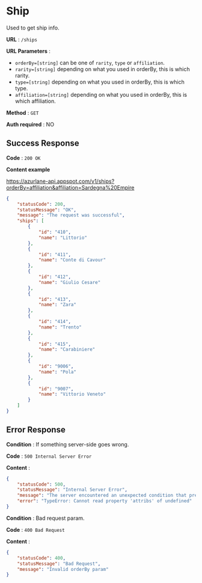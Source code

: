 # Ship

Used to get ship info.

**URL** : `/ships`

**URL Parameters** :
- `orderBy=[string]` can be one of `rarity`, `type` or `affiliation`.
- `rarity=[string]` depending on what you used in orderBy, this is which rarity.
- `type=[string]` depending on what you used in orderBy, this is which type.
- `affiliation=[string]` depending on what you used in orderBy, this is which affiliation.

**Method** : `GET`

**Auth required** : NO

## Success Response

**Code** : `200 OK`

**Content example**

https://azurlane-api.appspot.com/v1/ships?orderBy=affiliation&affiliation=Sardegna%20Empire
```json
{
    "statusCode": 200,
    "statusMessage": "OK",
    "message": "The request was successful",
    "ships": [
        {
            "id": "410",
            "name": "Littorio"
        },
        {
            "id": "411",
            "name": "Conte di Cavour"
        },
        {
            "id": "412",
            "name": "Giulio Cesare"
        },
        {
            "id": "413",
            "name": "Zara"
        },
        {
            "id": "414",
            "name": "Trento"
        },
        {
            "id": "415",
            "name": "Carabiniere"
        },
        {
            "id": "9006",
            "name": "Pola"
        },
        {
            "id": "9007",
            "name": "Vittorio Veneto"
        }
    ]
}

```

## Error Response

**Condition** : If something server-side goes wrong.

**Code** : `500 Internal Server Error`

**Content** :

```json
{
    "statusCode": 500,
    "statusMessage": "Internal Server Error",
    "message": "The server encountered an unexpected condition that prevented it from fulfilling the request.",
    "error": "TypeError: Cannot read property 'attribs' of undefined"
}
```

**Condition** : Bad request param.

**Code** : `400 Bad Request`

**Content** :

```json
{
    "statusCode": 400,
    "statusMessage": "Bad Request",
    "message": "Invalid orderBy param"
}
```